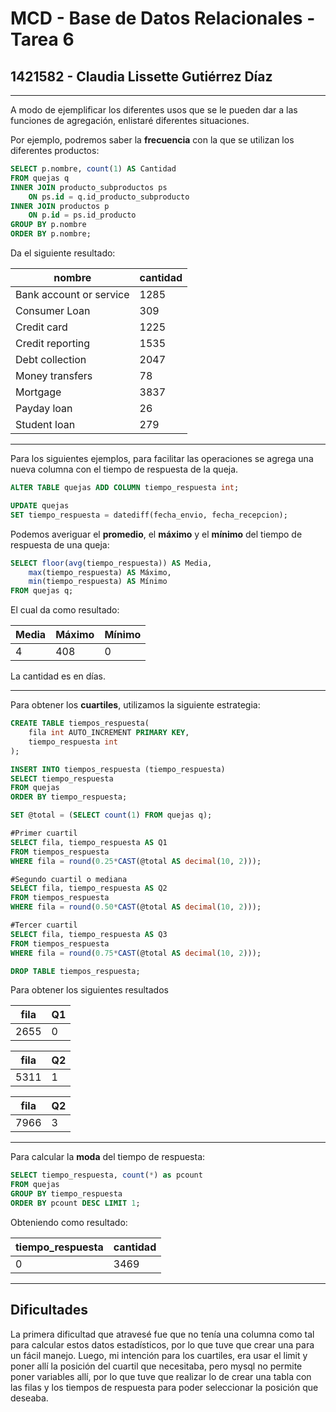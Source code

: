 # MCD - Base de Datos Relacionales - Tarea 6

## 1421582 - Claudia Lissette Gutiérrez Díaz

---

A modo de ejemplificar los diferentes usos que se le pueden dar a las funciones de agregación, enlistaré diferentes situaciones.

Por ejemplo, podremos saber la __frecuencia__ con la que se utilizan los diferentes productos:

```sql
SELECT p.nombre, count(1) AS Cantidad
FROM quejas q
INNER JOIN producto_subproductos ps 
	ON ps.id = q.id_producto_subproducto 
INNER JOIN productos p 
	ON p.id = ps.id_producto
GROUP BY p.nombre
ORDER BY p.nombre;
```

Da el siguiente resultado:

| nombre 	| cantidad 	|
|---	|---	|
| Bank account or service 	| 1285 	|
| Consumer Loan 	| 309 	|
| Credit card 	| 1225 	|
| Credit reporting 	| 1535 	|
| Debt collection 	| 2047 	|
| Money transfers 	| 78 	|
| Mortgage 	| 3837 	|
| Payday loan 	| 26 	|
| Student loan 	| 279 	|

---

Para los siguientes ejemplos, para facilitar las operaciones se agrega una nueva columna con el tiempo de respuesta de la queja.

```sql
ALTER TABLE quejas ADD COLUMN tiempo_respuesta int;

UPDATE quejas
SET tiempo_respuesta = datediff(fecha_envio, fecha_recepcion);
```

Podemos averiguar el __promedio__, el __máximo__ y el __mínimo__ del tiempo de respuesta de una queja:

```sql
SELECT floor(avg(tiempo_respuesta)) AS Media,
    max(tiempo_respuesta) AS Máximo,
    min(tiempo_respuesta) AS Mínimo 
FROM quejas q;
```

El cual da como resultado:

| Media 	| Máximo 	| Mínimo 	|
|---	|---	|---	|
| 4 	| 408 	| 0 	|

La cantidad es en días.

---

Para obtener los __cuartiles__, utilizamos la siguiente estrategia:

```sql
CREATE TABLE tiempos_respuesta(
	fila int AUTO_INCREMENT PRIMARY KEY,
	tiempo_respuesta int
);

INSERT INTO tiempos_respuesta (tiempo_respuesta)
SELECT tiempo_respuesta
FROM quejas
ORDER BY tiempo_respuesta;

SET @total = (SELECT count(1) FROM quejas q);

#Primer cuartil
SELECT fila, tiempo_respuesta AS Q1
FROM tiempos_respuesta
WHERE fila = round(0.25*CAST(@total AS decimal(10, 2)));

#Segundo cuartil o mediana
SELECT fila, tiempo_respuesta AS Q2
FROM tiempos_respuesta
WHERE fila = round(0.50*CAST(@total AS decimal(10, 2)));

#Tercer cuartil
SELECT fila, tiempo_respuesta AS Q3
FROM tiempos_respuesta
WHERE fila = round(0.75*CAST(@total AS decimal(10, 2)));

DROP TABLE tiempos_respuesta;
```

Para obtener los siguientes resultados

| fila 	| Q1 	|
|---	|---	|
| 2655 	| 0 	|

| fila 	| Q2 	|
|---	|---	|
| 5311 	| 1 	|

| fila 	| Q2 	|
|---	|---	|
| 7966 	| 3 	|

---

Para calcular la __moda__ del tiempo de respuesta:

```sql
SELECT tiempo_respuesta, count(*) as pcount
FROM quejas
GROUP BY tiempo_respuesta
ORDER BY pcount DESC LIMIT 1;
```

Obteniendo como resultado:

| tiempo_respuesta 	| cantidad 	|
|---	|---	|
| 0 	| 3469 	|

---

## Dificultades
La primera dificultad que atravesé fue que no tenía una columna como tal para calcular estos datos estadísticos, por lo que tuve que crear una para un fácil manejo.
Luego, mi intención para los cuartiles, era usar el limit y poner allí la posición del cuartil que necesitaba, pero mysql no permite poner variables allí, por lo que tuve que realizar lo de crear una tabla con las filas y los tiempos de respuesta para poder seleccionar la posición que deseaba.